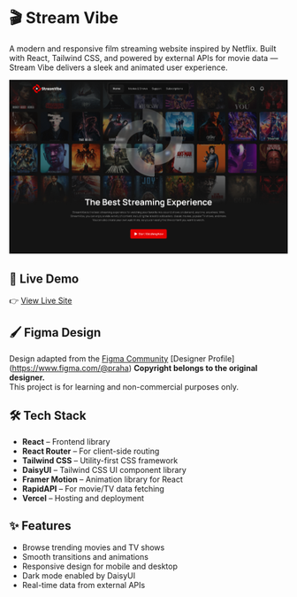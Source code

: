 # 🎬 Stream Vibe

A modern and responsive film streaming website inspired by Netflix. Built with React, Tailwind CSS, and powered by external APIs for movie data — Stream Vibe delivers a sleek and animated user experience.

![Stream Vibe Banner](/public/assets/Screenshot%202025-04-21%20010049.png)

## 🚀 Live Demo

👉 [View Live Site](https://stream-vibe-mu.vercel.app/)

## 🖌️ Figma Design

Design adapted from the [Figma Community](https://www.figma.com/community/file/1294589591426976269)
[Designer Profile] (https://www.figma.com/@praha)
**Copyright belongs to the original designer.**  
This project is for learning and non-commercial purposes only.

## 🛠️ Tech Stack

- **React** – Frontend library
- **React Router** – For client-side routing
- **Tailwind CSS** – Utility-first CSS framework
- **DaisyUI** – Tailwind CSS UI component library
- **Framer Motion** – Animation library for React
- **RapidAPI** – For movie/TV data fetching
- **Vercel** – Hosting and deployment

## ✨ Features

- Browse trending movies and TV shows
- Smooth transitions and animations
- Responsive design for mobile and desktop
- Dark mode enabled by DaisyUI
- Real-time data from external APIs


